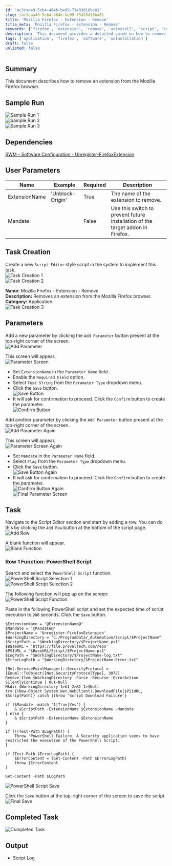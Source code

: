 ```yaml
---
id: 'ac3caa49-5cb4-464b-be99-73433d16ba81'
slug: /ac3caa49-5cb4-464b-be99-73433d16ba81
title: 'Mozilla Firefox - Extension - Remove'
title_meta: 'Mozilla Firefox - Extension - Remove'
keywords: ['firefox', 'extension', 'remove', 'uninstall', 'script', 'configuration']
description: 'This document provides a detailed guide on how to remove an extension from the Mozilla Firefox browser, including sample runs, user parameters, task creation steps, and a PowerShell script for automation.'
tags: ['application', 'firefox', 'software', 'uninstallation']
draft: false
unlisted: false
---
```


## Summary

This document describes how to remove an extension from the Mozilla Firefox browser.

## Sample Run

![Sample Run 1](../../../static/img/docs/ac3caa49-5cb4-464b-be99-73433d16ba81/image_1.png)  
![Sample Run 2](../../../static/img/docs/ac3caa49-5cb4-464b-be99-73433d16ba81/image_2.png)  
![Sample Run 3](../../../static/img/docs/ac3caa49-5cb4-464b-be99-73433d16ba81/image_3.png)  

## Dependencies

[SWM - Software Configuration - Unregister-FirefoxExtension](/docs/e9295813-fbf2-43fe-b6a0-20da0ae7b21d)

## User Parameters

| Name          | Example            | Required | Description                                                            |
|---------------|--------------------|----------|------------------------------------------------------------------------|
| ExtensionName | 'Unblock-Origin'    | True     | The name of the extension to remove.                                   |
| Mandate       |                    | False    | Use this switch to prevent future installation of the target addon in Firefox. |

## Task Creation

Create a new `Script Editor` style script in the system to implement this task.  
![Task Creation 1](../../../static/img/docs/ac3caa49-5cb4-464b-be99-73433d16ba81/image_4.png)  
![Task Creation 2](../../../static/img/docs/ac3caa49-5cb4-464b-be99-73433d16ba81/image_5.png)  

**Name:** Mozilla Firefox - Extension - Remove  
**Description:** Removes an extension from the Mozilla Firefox browser.  
**Category:** Application  
![Task Creation 3](../../../static/img/docs/ac3caa49-5cb4-464b-be99-73433d16ba81/image_6.png)  

## Parameters

Add a new parameter by clicking the `Add Parameter` button present at the top-right corner of the screen.  
![Add Parameter](../../../static/img/docs/ac3caa49-5cb4-464b-be99-73433d16ba81/image_7.png)  

This screen will appear.  
![Parameter Screen](../../../static/img/docs/ac3caa49-5cb4-464b-be99-73433d16ba81/image_8.png)  

- Set `ExtensionName` in the `Parameter Name` field.
- Enable the `Required Field` option.
- Select `Text String` from the `Parameter Type` dropdown menu.
- Click the `Save` button.  
![Save Button](../../../static/img/docs/ac3caa49-5cb4-464b-be99-73433d16ba81/image_9.png)  
- It will ask for confirmation to proceed. Click the `Confirm` button to create the parameter.  
![Confirm Button](../../../static/img/docs/ac3caa49-5cb4-464b-be99-73433d16ba81/image_10.png)  

Add another parameter by clicking the `Add Parameter` button present at the top-right corner of the screen.  
![Add Parameter Again](../../../static/img/docs/ac3caa49-5cb4-464b-be99-73433d16ba81/image_7.png)  

This screen will appear.  
![Parameter Screen Again](../../../static/img/docs/ac3caa49-5cb4-464b-be99-73433d16ba81/image_8.png)  

- Set `Mandate` in the `Parameter Name` field.
- Select `Flag` from the `Parameter Type` dropdown menu.
- Click the `Save` button.  
![Save Button Again](../../../static/img/docs/ac3caa49-5cb4-464b-be99-73433d16ba81/image_11.png)  
- It will ask for confirmation to proceed. Click the `Confirm` button to create the parameter.  
![Confirm Button Again](../../../static/img/docs/ac3caa49-5cb4-464b-be99-73433d16ba81/image_10.png)  
![Final Parameter Screen](../../../static/img/docs/ac3caa49-5cb4-464b-be99-73433d16ba81/image_12.png)  

## Task

Navigate to the Script Editor section and start by adding a row. You can do this by clicking the `Add Row` button at the bottom of the script page.  
![Add Row](../../../static/img/docs/ac3caa49-5cb4-464b-be99-73433d16ba81/image_13.png)  

A blank function will appear.  
![Blank Function](../../../static/img/docs/ac3caa49-5cb4-464b-be99-73433d16ba81/image_14.png)  

### Row 1 Function: PowerShell Script

Search and select the `PowerShell Script` function.  
![PowerShell Script Selection 1](../../../static/img/docs/ac3caa49-5cb4-464b-be99-73433d16ba81/image_15.png)  
![PowerShell Script Selection 2](../../../static/img/docs/ac3caa49-5cb4-464b-be99-73433d16ba81/image_16.png)  

The following function will pop up on the screen:  
![PowerShell Script Function](../../../static/img/docs/ac3caa49-5cb4-464b-be99-73433d16ba81/image_17.png)  

Paste in the following PowerShell script and set the expected time of script execution to `900` seconds. Click the `Save` button.  

```
$ExtensionName = "@ExtensionName@"
$Mandate = '@Mandate@'
$ProjectName = 'Unregister-FirefoxExtension'
$WorkingDirectory = "C:/ProgramData/_Automation/Script/$ProjectName"
$ScriptPath = "$WorkingDirectory/$ProjectName.ps1"
$BaseURL = 'https://file.provaltech.com/repo'
$PS1URL = "$BaseURL/Script/$ProjectName.ps1"
$LogPath = "$WorkingDirectory/$ProjectName-log.txt"
$ErrorLogPath = "$WorkingDirectory/$ProjectName-Error.txt"

[Net.ServicePointManager]::SecurityProtocol = [Enum]::ToObject([Net.SecurityProtocolType], 3072)
Remove-Item $WorkingDirectory -Force -Recurse -ErrorAction SilentlyContinue | Out-Null
Mkdir $WorkingDirectory 3>&1 2>&1 1>$Null
try {(New-Object System.Net.WebClient).DownloadFile($PS1URL, $ScriptPath)} catch {throw 'Script Download Failure'}

if ($Mandate -match '1|True|Yes') {
    & $ScriptPath -ExtensionName $ExtensionName -Mandate
} else {
    & $ScriptPath -ExtensionName $ExtensionName
}

if (!(Test-Path $LogPath)) {
    Throw 'PowerShell Failure. A Security application seems to have restricted the execution of the PowerShell Script.'
}

if (Test-Path $ErrorLogPath) {
    $ErrorContent = (Get-Content -Path $ErrorLogPath)
    throw $ErrorContent
}

Get-Content -Path $LogPath
```

![PowerShell Script Save](../../../static/img/docs/ac3caa49-5cb4-464b-be99-73433d16ba81/image_18.png)  

Click the `Save` button at the top-right corner of the screen to save the script.  
![Final Save](../../../static/img/docs/ac3caa49-5cb4-464b-be99-73433d16ba81/image_19.png)  

## Completed Task

![Completed Task](../../../static/img/docs/ac3caa49-5cb4-464b-be99-73433d16ba81/image_20.png)  

## Output

- Script Log



